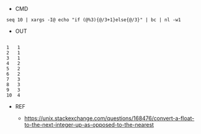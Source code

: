 


- CMD

```
seq 10 | xargs -I@ echo "if (@%3){@/3+1}else{@/3}" | bc | nl -w1
```


- OUT

```

1	1
2	1
3	1
4	2
5	2
6	2
7	3
8	3
9	3
10	4

```


- REF

  - https://unix.stackexchange.com/questions/168476/convert-a-float-to-the-next-integer-up-as-opposed-to-the-nearest
